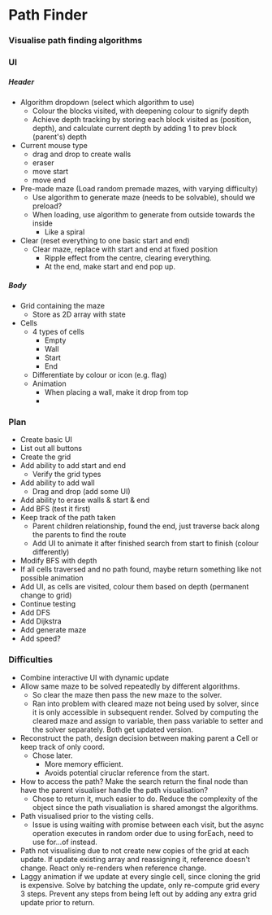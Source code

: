 # Path Finder

### Visualise path finding algorithms

### UI

##### Header

- Algorithm dropdown (select which algorithm to use)
  - Colour the blocks visited, with deepening colour to signify depth
  - Achieve depth tracking by storing each block visited as (position, depth),
    and calculate current depth by adding 1 to prev block (parent's) depth
- Current mouse type
  - drag and drop to create walls
  - eraser
  - move start
  - move end
- Pre-made maze (Load random premade mazes, with varying difficulty)
  - Use algorithm to generate maze (needs to be solvable), should we preload?
  - When loading, use algorithm to generate from outside towards the inside
    - Like a spiral
- Clear (reset everything to one basic start and end)
  - Clear maze, replace with start and end at fixed position
    - Ripple effect from the centre, clearing everything.
    - At the end, make start and end pop up.

##### Body

- Grid containing the maze
  - Store as 2D array with state
- Cells
  - 4 types of cells
    - Empty
    - Wall
    - Start
    - End
  - Differentiate by colour or icon (e.g. flag)
  - Animation
    - When placing a wall, make it drop from top
    -

### Plan

- Create basic UI
- List out all buttons
- Create the grid
- Add ability to add start and end
  - Verify the grid types
- Add ability to add wall
  - Drag and drop (add some UI)
- Add ability to erase walls & start & end
- Add BFS (test it first)
- Keep track of the path taken
  - Parent children relationship, found the end, just traverse back along the parents to find the route
  - Add UI to animate it after finished search from start to finish (colour differently)
- Modify BFS with depth
- If all cells traversed and no path found, maybe return something like not possible animation
- Add UI, as cells are visited, colour them based on depth (permanent change to grid)
- Continue testing
- Add DFS
- Add Dijkstra
- Add generate maze
- Add speed?

### Difficulties

- Combine interactive UI with dynamic update
- Allow same maze to be solved repeatedly by different algorithms.
  - So clear the maze then pass the new maze to the solver.
  - Ran into problem with cleared maze not being used by solver, since it is only accessible
    in subsequent render. Solved by computing the cleared maze and assign to variable, then
    pass variable to setter and the solver separately. Both get updated version.
- Reconstruct the path, design decision between making parent a Cell or keep track of only coord.
  - Chose later.
    - More memory efficient.
    - Avoids potential ciruclar reference from the start.
- How to access the path? Make the search return the final node than have the parent visualiser
  handle the path visualisation?
  - Chose to return it, much easier to do. Reduce the complexity of the object since the path
    visualiation is shared amongst the algorithms.
- Path visualised prior to the visting cells.
  - Issue is using waiting with promise between each visit, but the async operation
    executes in random order due to using forEach, need to use for...of instead.
- Path not visualising due to not create new copies of the grid at each update.
  If update existing array and reassigning it, reference doesn't change. React
  only re-renders when reference change.
- Laggy animation if we update at every single cell, since cloning the grid
  is expensive. Solve by batching the update, only re-compute grid every 3 steps.
  Prevent any steps from being left out by adding any extra grid update prior
  to return.
